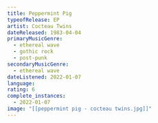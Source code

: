 ```yaml
---
title: Peppermint Pig
typeofRelease: EP
artist: Cocteau Twins
dateReleased: 1983-04-04
primaryMusicGenre:
  - ethereal wave
  - gothic rock
  - post-punk
secondaryMusicGenre:
  - ethereal wave
dateListened: 2022-01-07
language:
rating: 6
complete_instances:
  - 2022-01-07
image: "[[peppermint pig - cocteau twins.jpg]]"
---
```

